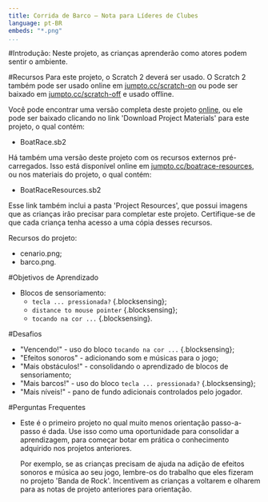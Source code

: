 ```yaml
---
title: Corrida de Barco — Nota para Líderes de Clubes
language: pt-BR
embeds: "*.png"
...
```


#Introdução:
Neste projeto, as crianças aprenderão como atores podem sentir o ambiente.

#Recursos
Para este projeto, o Scratch 2 deverá ser usado. O Scratch 2 também pode ser usado online em [jumpto.cc/scratch-on](http://jumpto.cc/scratch-on) ou pode ser baixado em [jumpto.cc/scratch-off](http://jumpto.cc/scratch-off) e usado offline.

Você pode encontrar uma versão completa deste projeto <a href="http://scratch.mit.edu/projects/63957956/#editor">online</a>, ou ele pode ser baixado clicando no link 'Download Project Materials' para este projeto, o qual contém:

+ BoatRace.sb2

Há também uma versão deste projeto com os recursos externos pré-carregados. Isso está disponível online em [jumpto.cc/boatrace-resources](http://jumpto.cc/boatrace-resources), ou nos materiais do projeto, o qual contém:

+ BoatRaceResources.sb2 

Esse link também inclui a pasta 'Project Resources', que possui imagens que as crianças irão precisar para completar este projeto. Certifique-se de que cada criança tenha acesso a uma cópia desses recursos.

Recursos do projeto:
+ cenario.png;
+ barco.png.

#Objetivos de Aprendizado
+ Blocos de sensoriamento:
	+ `tecla ... pressionada?` {.blocksensing};
	+ `distance to mouse pointer` {.blocksensing};
	+ `tocando na cor ...` {.blocksensing}.

#Desafios
+ "Vencendo!" - uso do bloco `tocando na cor ...` {.blocksensing};
+ "Efeitos sonoros" - adicionando som e músicas para o jogo;
+ "Mais obstáculos!" - consolidando o aprendizado de blocos de sensoriamento;
+ "Mais barcos!" - uso do bloco `tecla ... pressionada?` {.blocksensing};
+ "Mais níveis!" - pano de fundo adicionais controlados pelo jogador.

#Perguntas Frequentes
+ Este é o primeiro projeto no qual muito menos orientação passo-a-passo é dada. Use isso como uma oportunidade para consolidar a aprendizagem, para começar botar em prática o conhecimento adquirido nos projetos anteriores. 
	
	Por exemplo, se as crianças precisam de ajuda na adição de efeitos sonoros e música ao seu jogo, lembre-os do trabalho que eles fizeram no projeto 'Banda de Rock'. Incentivem as crianças a voltarem e olharem para as notas de projeto anteriores para orientação.
